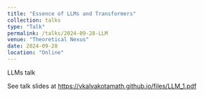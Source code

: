 ```yaml
---
title: "Essence of LLMs and Transformers"
collection: talks
type: "Talk"
permalink: /talks/2024-09-28-LLM
venue: "Theoretical Nexus"
date: 2024-09-28
location: "Online"
---
```


LLMs talk

See talk slides at https://vkalvakotamath.github.io/files/LLM_1.pdf
